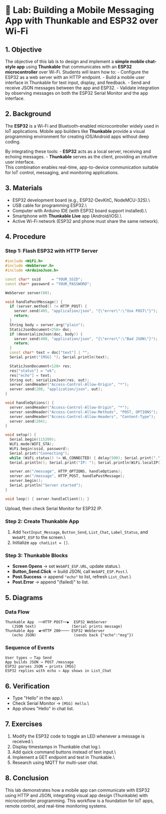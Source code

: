 # 🧪 Lab: Building a Mobile Messaging App with Thunkable and ESP32 over Wi-Fi

## 1. Objective

The objective of this lab is to design and implement a **simple mobile
chat-style app** using **Thunkable** that communicates with an **ESP32
microcontroller** over Wi-Fi. Students will learn how to: - Configure
the ESP32 as a web server with an HTTP endpoint. - Build a mobile user
interface in Thunkable for text input, display, and feedback. - Send and
receive JSON messages between the app and ESP32. - Validate integration
by observing messages on both the ESP32 Serial Monitor and the app
interface.

## 2. Background

The **ESP32** is a Wi-Fi and Bluetooth-enabled microcontroller widely
used in IoT applications. Mobile app builders like **Thunkable** provide
a visual programming environment for creating iOS/Android apps without
deep coding.

By integrating these tools: - **ESP32** acts as a local server,
receiving and echoing messages. - **Thunkable** serves as the client,
providing an intuitive user interface.\
This combination enables real-time, app-to-device communication suitable
for IoT control, messaging, and monitoring applications.

## 3. Materials

-   ESP32 development board (e.g., ESP32-DevKitC, NodeMCU-32S).\
-   USB cable for programming ESP32.\
-   Computer with Arduino IDE (with ESP32 board support installed).\
-   Smartphone with **Thunkable Live** app (Android/iOS).\
-   Active Wi-Fi network (ESP32 and phone must share the same network).

## 4. Procedure

### Step 1: Flash ESP32 with HTTP Server

``` cpp
#include <WiFi.h>
#include <WebServer.h>
#include <ArduinoJson.h>

const char* ssid     = "YOUR_SSID";
const char* password = "YOUR_PASSWORD";

WebServer server(80);

void handlePostMessage() {
  if (server.method() != HTTP_POST) {
    server.send(405, "application/json", "{\"error\":\"Use POST\"}");
    return;
  }
  String body = server.arg("plain");
  StaticJsonDocument<256> doc;
  if (deserializeJson(doc, body)) {
    server.send(400, "application/json", "{\"error\":\"Bad JSON\"}");
    return;
  }
  const char* text = doc["text"] | "";
  Serial.print("[MSG] "); Serial.println(text);

  StaticJsonDocument<128> res;
  res["status"] = "ok";
  res["echo"] = text;
  String out; serializeJson(res, out);
  server.sendHeader("Access-Control-Allow-Origin", "*");
  server.send(200, "application/json", out);
}

void handleOptions() {
  server.sendHeader("Access-Control-Allow-Origin", "*");
  server.sendHeader("Access-Control-Allow-Methods", "POST, OPTIONS");
  server.sendHeader("Access-Control-Allow-Headers", "Content-Type");
  server.send(204);
}

void setup() {
  Serial.begin(115200);
  WiFi.mode(WIFI_STA);
  WiFi.begin(ssid, password);
  Serial.print("Connecting");
  while (WiFi.status() != WL_CONNECTED) { delay(500); Serial.print("."); }
  Serial.println(); Serial.print("IP: "); Serial.println(WiFi.localIP());

  server.on("/message", HTTP_OPTIONS, handleOptions);
  server.on("/message", HTTP_POST, handlePostMessage);
  server.begin();
  Serial.println("Server started");
}

void loop() { server.handleClient(); }
```

Upload, then check Serial Monitor for ESP32 IP.

### Step 2: Create Thunkable App

1.  Add `TextInput_Message`, `Button_Send`, `List_Chat`, `Label_Status`,
    and `WebAPI_ESP` to the screen.\
2.  Initialize `app chatList = []`.

### Step 3: Thunkable Blocks

-   **Screen Opens** → set `WebAPI_ESP.URL`, update status.\
-   **Button_Send.Click** → build JSON, call `WebAPI_ESP.Post`.\
-   **Post.Success** → append `"echo"` to list, refresh `List_Chat`.\
-   **Post.Error** → append "(failed)" to list.

## 5. Diagrams

### Data Flow

    Thunkable App  ──HTTP POST──▶  ESP32 WebServer
       (JSON text)                (Serial prints message)
    Thunkable App  ◀─HTTP 200──── ESP32 WebServer
       (echo JSON)                 (sends back {"echo":"msg"})

### Sequence of Events

    User types → Tap Send
    App builds JSON → POST /message
    ESP32 parses JSON → prints [MSG]
    ESP32 replies with echo → App shows in List_Chat

## 6. Verification

-   Type "Hello" in the app.\
-   Check Serial Monitor → `[MSG] Hello`.\
-   App shows "Hello" in chat list.

## 7. Exercises

1.  Modify the ESP32 code to toggle an LED whenever a message is
    received.\
2.  Display timestamps in Thunkable chat log.\
3.  Add quick command buttons instead of text input.\
4.  Implement a GET endpoint and test in Thunkable.\
5.  Research using MQTT for multi-user chat.

## 8. Conclusion

This lab demonstrates how a mobile app can communicate with ESP32 using
HTTP and JSON, integrating visual app design (Thunkable) with
microcontroller programming. This workflow is a foundation for IoT apps,
remote control, and real-time monitoring systems.

